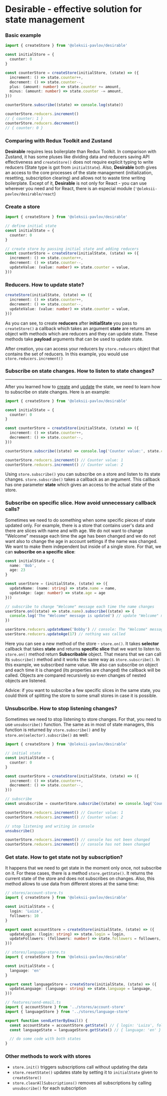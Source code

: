 # Desirable - effective solution for state management

### Basic example

```ts
import { createStore } from '@oleksii-pavlov/desirable'

const initialStore = {
  counter: 0
}

const counterStore = createStore(initialStore, (state) => ({
  increment: () => state.counter++,
  decrement: () => state.counter--,
  plus: (amount: number) => state.counter += amount,
  minus: (amount: number) => state.counter -= amount,
}))

counterStore.subscribe((state) => console.log(state))

counterStore.reducers.increment()
// { counter: 1 }
counterStore.reducers.decrement()
// { counter: 0 }
```

### Comparing with Redux Toolkit and Zustand

**Desirable** requires less boilerplate than Redux Toolkit. In comparison with Zustand, it has some pluses like dividing data and reducers saving API effectiveness and ```createStore()``` does not require explicit typing to write reducers (State type is got from ```initialState```). Also, **Desirable** both gives an access to the core processes of the state management (initialization, resetting, subscription clearing) and allows not to waste time writing boilerplate. Except of it, **Desirable** is not only for React - you can use wherever you need and for React, there is an especial module (```'@oleksii-pavlov/desirable/react```)

### Create a store

```ts
import { createStore } from '@oleksii-pavlov/desirable'

// define initial state
const initialState = {
  counter: 0
}

// create store by passing initial state and adding reducers
const counterStore = createStore(initialState, (state) => ({
  increment: () => state.counter++,
  decrement: () => state.counter--,
  updateValue: (value: number) => state.counter = value,
}))
```

### Reducers. How to update state?
```ts
createStore(initialState, (state) => ({
  increment: () => state.counter++,
  decrement: () => state.counter--,
  updateValue: (value: number) => state.counter = value,
}))
```

As you can see, to create **reducers** after **initialState** you pass to ```createStore()``` a callback which takes an argument **state** are returns an object with methods which are reducers and they can update state. These methods take **payload** arguments that can be used to update state. 

After creation, you can access your reducers by ```store.reducers``` object that contains the set of reducers. In this example, you would use ```store.reducers.increment()```

### Subscribe on state changes. How to listen to state changes?
---

After you learned how to [create](#create-a-store) and [update](#reducers) the state, we need to learn how to subscribe on state changes. Here is an example:

```ts
import { createStore } from '@oleksii-pavlov/desirable'

const initialState = {
  counter: 0
}

const counterStore = createStore(initialState, (state) => ({
  increment: () => state.counter++,
  decrement: () => state.counter--,
}))

counterStore.subscribe((state) => console.log('Counter value:', state.counter))

counterStore.reducers.increment() // Counter value: 1
counterStore.reducers.increment() // Counter value: 2
```

Using ```store.subscribe()``` you can subscribe on a store and listen to its state changes. ```store.subscribe()``` takes a callback as an argument. This callback has one parameter **state** which gives an access to the actual state of the store.

### Subscribe on specific slice. How avoid unnecessary callback calls?

Sometimes we need to do something when some specific pieces of state updated only. For example, there is a store that contains user's data and there are slices with name and with age. We do not want to change "Welcome" message each time the age has been changed and we do not want also to change the age in account settings if the name was changed. We want to make them independent but inside of a single store. For that, we can **subscribe on a specific slice**:

```ts
const initialState = {
  name: 'Bob',
  age: 23
}

const userStore = (initialState, (state) => ({
  updateName: (name: string) => state.name = name,
  updateAge: (age: number) => state.age = age
}))

// subscribe to change "Welcome" message each time the name changes
userStore.on((state) => state.name).subscribe((state) => {
  console.log('The "Welcome" message is updated') // update "Welcome" message
})

userStore.reducers.updateName('Bobby') // console: The "Welcome" message is updated
userStore.reducers.updateAge(17) // nothing was called
```

Here you can see a new method of the store - ```store.on()```. It takes **selector** callback that takes **state** and returns **specific slice** that we want to listen to. ```store.on()``` method return **Subscribable** object. That means that we can call its ```subscribe()``` method and it works the same way as ```store.subscribe()```. In this example, we subscribed name value. We also can subscribe on object and each time it is changed (its properties are changed) the callback will be called. Objects are compared recursively so even changes of nested objects are listened.

Advice: if you want to subscribe a few specific slices in the same state, you could think of splitting the store to some small stores in case it is possible.

### Unsubscribe. How to stop listening changes?

Sometimes we need to stop listening to store changes. For that, you need to use ```unsubscribe()``` function. The same as in most of state managers, this function is returned by ```store.subscribe()``` and by ```store.on(selector).subscribe()``` as well:

```ts
import { createStore } from '@oleksii-pavlov/desirable'

// initial state
const initialState = {
  counter: 0
}

const counterStore = createStore(initialState, (state) => ({
  increment: () => state.counter++,
  decrement: () => state.counter--,
}))

// subscribe
const unsubscribe = counterStore.subscribe((state) => console.log('Counter value:', state.counter))

counterStore.reducers.increment() // Counter value: 1
counterStore.reducers.increment() // Counter value: 2

// stop listening and writing in console
unsubscribe()

counterStore.reducers.increment() // console has not been changed
counterStore.reducers.increment() // console has not been changed
```

### Get state. How to get state not by subscription?

It happens that we need to get state in the moment only once, not subscribe on it. For these cases, there is a method ```store.getState()```. It returns the current state of the store and does not subscribes on changes. Also, this method allows to use data from different stores at the same time:

```ts
// stores/account-store.ts
import { createStore } from '@oleksii-pavlov/desirable'

const initialState = {
  login: 'Luiza',
  followers: 10
}

export const accountStore = createStore(initialState, (state) => ({
  updateLogin: (login: string) => state.login = login,
  updateFollowers: (followers: number) => state.followers = followers,
}))
```

```ts
// stores/language-store.ts
import { createStore } from '@oleksii-pavlov/desirable'

const initialState = {
  language: 'en'
}

export const languageStore = createStore(initialState, (state) => ({
  updateLanguage: (language: string) => state.language = language,
}))
```

```ts
// features/send-email.ts
import { accountStore } from '../stores/account-store'
import { languageStore } from '../stores/language-store'

export function sendLetterByEmail() {
  const accountState = accountStore.getState() // { login: 'Luiza', followers: 10 }
  const languageState = languageStore.getState() // { language: 'en' }

  // do some code with both states
}
```

### Other methods to work with stores

- ```store.init()``` triggers subscriptions call without updating the data
- ```store.resetState()``` updates state by setting it to ```initialState``` given to ```createStore()```
- ```store.clearAllSubscriptions()``` removes all subscriptions by calling ```unsubscribe()``` for each subscription
